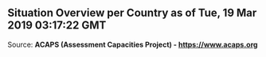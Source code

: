 ## Situation Overview per Country as of Tue, 19 Mar 2019 03:17:22 GMT

Source: **ACAPS (Assessment Capacities Project) - https://www.acaps.org**